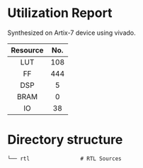 # Utilization Report
Synthesized on Artix-7 device using vivado.

|Resource| No.|
|:---:|:---:|
|LUT|108|
|FF|444|
|DSP|5|
|BRAM|0|
|IO|38|

# Directory structure

    └── rtl                # RTL Sources
